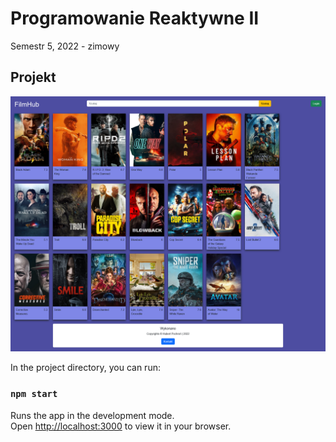 # Programowanie Reaktywne II
Semestr 5, 2022 - zimowy
## Projekt
![ąlt text](https://raw.githubusercontent.com/rufus7331/projekt_react/master/preview/Screenshot%202022-12-09%20at%2000-16-54%20React%20App.png)


In the project directory, you can run:

### `npm start`

Runs the app in the development mode.\
Open [http://localhost:3000](http://localhost:3000) to view it in your browser.

